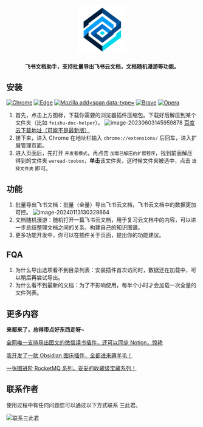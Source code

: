 <h2 align="center"><img src="assets/icon.png" height="128"><br></h2>
<p align="center"><strong>飞书文档助手，支持批量导出飞书云文档，文档随机漫游等功能。</strong></p>

## 安装

[![Chrome](https://img.shields.io/badge/-Chrome-brightgreen?logo=GoogleChrome)](./build/chrome-mv3-prod.zip)
[![Edge](https://img.shields.io/badge/-Edge-blue?logo=MicrosoftEdge)](./build/edge-mv3-prod.zip)
[![Mozilla add<span data-type=](https://img.shields.io/badge/-Firefox-brightgreen?logo=FirefoxBrowser)](./build/firefox-mv2-prod.zip)
[![Brave](https://img.shields.io/badge/-Brave-yellow?logo=Brave)](./build/brave-mv3-prod.zip)
[![Opera](https://img.shields.io/badge/-Opera-red?logo=Opera)](./build/opera-mv3-prod.zip)

1. 首先，点击上方图标，下载你需要的浏览器插件压缩包。下载好后解压到某个文件夹（比如 `feishu-doc-helper`）。
   ![image-20230603145959878](https://cdn.jsdelivr.net/gh/sancijun/images/pics/image-20240106180600650.png)
   [百度云下载地址（可能不是最新版）](https://pan.baidu.com/s/15V-Zd6IpqgJhOTV9FuH4mA?pwd=fnmv)
2. 接下来，进入 Chrome 在地址栏输入 `chrome://extensions/` 后回车，进入扩展管理页面。
3. 进入页面后，先打开 `开发者模式`，再点击 `加载已解压的扩展程序`，找到前面解压得到的文件夹 `weread-toobox`，**单击**该文件夹，这时候文件夹被选中，点击 `选择文件夹` 即可。

## 功能

1. 批量导出飞书文档：批量（全量）导出飞书云文档，飞书云文档中的数据更加可控。
   ![image-20240113130329864](https://cdn.jsdelivr.net/gh/sancijun/images/pics/image-20240113130329864.png)
2. 文档随机漫游：随机打开一篇飞书云文档，用于复习云文档中的内容，可以进一步总结整理文档之间的关系，构建自己的知识图谱。
3. 更多功能开发中，你可以在插件关于页面，提出你的功能建议。

## FQA

1. 为什么导出选项看不到目录列表：安装插件首次访问时，数据还在加载中，可以稍后再尝试导出。
2. 为什么看不到最新的文档：为了不影响使用，每半个小时才会加载一次全量的文件列表。

## 更多内容

**来都来了，总得带点好东西走呀~**

[全网唯一支持导出图文的微信读书插件，还可以同步 Notion，惊艳](https://www.bilibili.com/video/BV1sM4y1Y74k "微信读书工具箱")

[我开发了一款 Obsidian 图床插件，全都进来薅羊毛！](https://www.bilibili.com/video/BV15P411a7C6)

[一张图进阶 RocketMQ 系列，妥妥的收藏级宝藏系列！](https://www.bilibili.com/video/BV1534y157RF)

## 联系作者

使用过程中有任何问题您可以通过以下方式联系 三此君。

![联系三此君](https://img2022.cnblogs.com/blog/2740513/202207/2740513-20220706204136402-778725152.webp)
